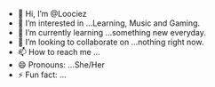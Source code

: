 - 👋 Hi, I’m @Loociez
- 👀 I’m interested in ...Learning, Music and Gaming.
- 🌱 I’m currently learning ...something new everyday.
- 💞️ I’m looking to collaborate on ...nothing right now.
- 📫 How to reach me ...
- 😄 Pronouns: ...She/Her
- ⚡ Fun fact: ...

<!---
Loociez/Loociez is a ✨ special ✨ repository because its `README.md` (this file) appears on your GitHub profile.
You can click the Preview link to take a look at your changes.
--->
